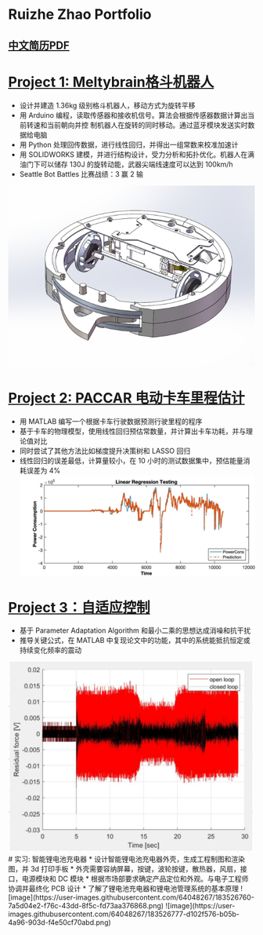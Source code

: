 # Ruizhe Zhao Portfolio

## [中文简历PDF](https://github.com/laozhao43/Ruizhe_Zhao_Portfolio/blob/main/Resume_pdfs/%E8%B5%B5%E7%9D%BF%E5%93%B2_%E7%AE%80%E5%8E%86_DJI.pdf) 
# [Project 1: Meltybrain格斗机器人](https://github.com/laozhao43/Meltybrain_Bot_CNMB) 
* 设计并建造 1.36kg 级别格斗机器人，移动方式为旋转平移
* 用 Arduino 编程，读取传感器和接收机信号。算法会根据传感器数据计算出当前转速和当前朝向并控
制机器人在旋转的同时移动。通过蓝牙模块发送实时数据给电脑
* 用 Python 处理回传数据，进行线性回归，并得出一组常数来校准加速计
* 用 SOLIDWORKS 建模，并进行结构设计，受力分析和拓扑优化。机器人在满油门下可以储存 130J
的旋转动能，武器尖端线速度可以达到 100km/h
* Seattle Bot Battles 比赛战绩：3 赢 2 输

![](/images/最终.png)

# [Project 2: PACCAR 电动卡车里程估计](https://github.com/laozhao43/PACCAR_Capston_Project/blob/main/MD_and_HD_Vehicle_Range_Estimation_Final_Report.pdf) 
* 用 MATLAB 编写一个根据卡车行驶数据预测行驶里程的程序
* 基于卡车的物理模型，使用线性回归预估常数量，并计算出卡车功耗，并与理论值对比
* 同时尝试了其他方法比如梯度提升决策树和 LASSO 回归
* 线性回归的误差最低，计算量较小，在 10 小时的测试数据集中，预估能量消耗误差为 4%
![](/images/PA1.PNG)

# [Project 3：自适应控制](https://github.com/laozhao43/AdaptiveControl) 
* 基于 Parameter Adaptation Algorithm 和最小二乘的思想达成消噪和抗干扰
* 推导关键公式，在 MATLAB 中复现论文中的功能，其中的系统能抵抗恒定或持续变化频率的震动

<img src="images/585.PNG" width="500">
# 实习: 智能锂电池充电器
* 设计智能锂电池充电器外壳，生成工程制图和渲染图，并 3d 打印手板
* 外壳需要容纳屏幕，按键，波轮按键，散热器，风扇，接口，电源模块和 DC 模块
* 根据市场部要求确定产品定位和外观。与电子工程师协调并最终化 PCB 设计
* 了解了锂电池充电器和锂电池管理系统的基本原理
![image](https://user-images.githubusercontent.com/64048267/183526760-7a5d04e2-f76c-43dd-8f5c-fd73aa376868.png)
![image](https://user-images.githubusercontent.com/64048267/183526777-d102f576-b05b-4a96-903d-f4e50cf70abd.png)
